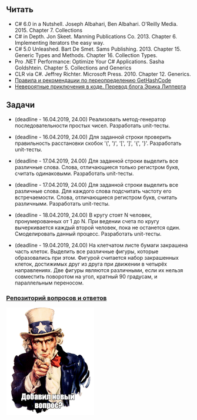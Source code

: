 ## Читать

- C# 6.0 in a Nutshell. Joseph Albahari, Ben Albahari. O'Reilly Media. 2015.
Chapter 7. Collections
- C# in Depth. Jon Skeet. Manning Publications Co. 2013. Chapter 6. Implementing iterators the easy way.
- C# 5.0 Unleashed. Bart De Smet. Sams Publishing. 2013. Chapter 15. Generic Types and Methods. Chapter 16. Collection Types.
- Pro .NET Performance: Optimize Your C# Applications. Sasha Goldshtein. Chapter 5. Collections and Generics
- CLR via C#. Jeffrey Richter. Microsoft Press. 2010. Chapter 12. Generics.
- [Правила и рекомендации по переопределению GetHashCode](https://blogs.msdn.microsoft.com/ruericlippert/2011/03/20/943/)
- [Невероятные приключения в коде. Перевод блога Эрика Липперта](https://blogs.msdn.microsoft.com/ruericlippert/)

## Задачи

- (deadline - 16.04.2019, 24.00) Реализовать метод-генератор последовательности простых чисел. Разработать unit-тесты.

- (deadline - 16.04.2019, 24.00) Для заданной строки проверить правильность расстановки скобок '(', ')', '[', ']', '{', '}'. Разработать unit-тесты.

- (deadline - 17.04.2019, 24.00) Для заданной строки выделить все различные слова. Слова, отличающиеся только регистром букв, считать одинаковыми. Разработать unit-тесты.

- (deadline - 17.04.2019, 24.00) Для заданной строки выделить все различные слова. Для каждого слова подсчитать частоту его встречаемости. Слова, отличающиеся регистром букв, считать различными. Разработать unit-тесты.

- (deadline - 18.04.2019, 24.00) В кругу стоят N человек, пронумерованных от 1 до N. При ведении счета по кругу вычеркивается каждый второй человек, пока не останется один. Cмоделировать данный процесс. Разработать unit-тесты. 

- (deadline - 19.04.2019, 24.00) На клетчатом листе бумаги закрашена часть клеток. Выделить все различные фигуры, которые образовались при этом. Фигурой считается набор закрашенных клеток, достижимых друг из друга при движении в четырёх направлениях. Две фигуры являются различными, если их нельзя совместить поворотом на угол, кратный 90 градусам, и параллельным переносом. 

### [Репозиторий вопросов и ответов](https://github.com/AnzhelikaKravchuk/.NET-Training.-Spring-2019/tree/master/.Net-Interview-Questions)

![](https://github.com/AnzhelikaKravchuk/Materials/blob/master/Pictures/Q%26A.png)
